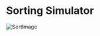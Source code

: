 # Sorting Simulator

![SortImage](https://user-images.githubusercontent.com/73906088/181795555-9584a3e0-8ae3-48bf-a85c-b776778b49fa.PNG)
